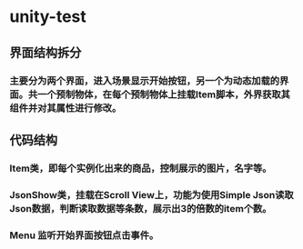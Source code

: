 # unity-test
## 界面结构拆分
### 主要分为两个界面，进入场景显示开始按钮，另一个为动态加载的界面。共一个预制物体，在每个预制物体上挂载Item脚本，外界获取其组件并对其属性进行修改。
## 代码结构
### Item类，即每个实例化出来的商品，控制展示的图片，名字等。
### JsonShow类，挂载在Scroll View上，功能为使用Simple Json读取Json数据，判断读取数据等条数，展示出3的倍数的item个数。
### Menu 监听开始界面按钮点击事件。
